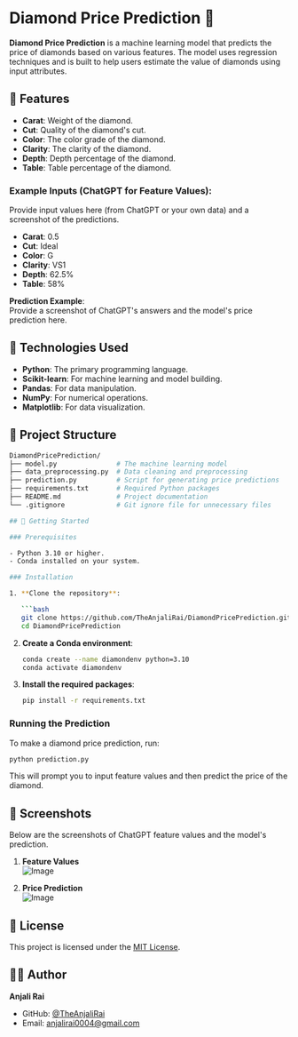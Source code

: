 # Diamond Price Prediction 💎

**Diamond Price Prediction** is a machine learning model that predicts the price of diamonds based on various features. The model uses regression techniques and is built to help users estimate the value of diamonds using input attributes.

## 🧪 Features

- **Carat**: Weight of the diamond.
- **Cut**: Quality of the diamond's cut.
- **Color**: The color grade of the diamond.
- **Clarity**: The clarity of the diamond.
- **Depth**: Depth percentage of the diamond.
- **Table**: Table percentage of the diamond.

### Example Inputs (ChatGPT for Feature Values):
Provide input values here (from ChatGPT or your own data) and a screenshot of the predictions.

- **Carat**: 0.5
- **Cut**: Ideal
- **Color**: G
- **Clarity**: VS1
- **Depth**: 62.5%
- **Table**: 58%

**Prediction Example**:  
Provide a screenshot of ChatGPT's answers and the model's price prediction here.

## 🔧 Technologies Used

- **Python**: The primary programming language.
- **Scikit-learn**: For machine learning and model building.
- **Pandas**: For data manipulation.
- **NumPy**: For numerical operations.
- **Matplotlib**: For data visualization.

## 📁 Project Structure

```bash
DiamondPricePrediction/
├── model.py               # The machine learning model
├── data_preprocessing.py  # Data cleaning and preprocessing
├── prediction.py          # Script for generating price predictions
├── requirements.txt       # Required Python packages
├── README.md              # Project documentation
└── .gitignore             # Git ignore file for unnecessary files

## 🚀 Getting Started

### Prerequisites

- Python 3.10 or higher.
- Conda installed on your system.

### Installation

1. **Clone the repository**:

   ```bash
   git clone https://github.com/TheAnjaliRai/DiamondPricePrediction.git
   cd DiamondPricePrediction
   ```

2. **Create a Conda environment**:

   ```bash
   conda create --name diamondenv python=3.10
   conda activate diamondenv
   ```

3. **Install the required packages**:

   ```bash
   pip install -r requirements.txt
   ```

### Running the Prediction

To make a diamond price prediction, run:

```bash
python prediction.py
```

This will prompt you to input feature values and then predict the price of the diamond.

## 📸 Screenshots

Below are the screenshots of ChatGPT feature values and the model's prediction.

1. **Feature Values**  
   ![Image](https://github.com/user-attachments/assets/2f26fc22-7176-4efe-b848-6bccc7fe4ffe)

2. **Price Prediction**  
   ![Image](https://github.com/user-attachments/assets/5e08adce-0493-41af-80ad-8b4520b127b5)

## 📃 License

This project is licensed under the [MIT License](LICENSE).

## 👩‍💻 Author

**Anjali Rai**

- GitHub: [@TheAnjaliRai](https://github.com/TheAnjaliRai)
- Email: anjalirai0004@gmail.com
```


